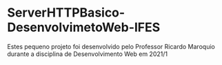 # ServerHTTPBasico-DesenvolvimetoWeb-IFES

Estes pequeno projeto foi desenvolvido pelo Professor Ricardo Maroquio durante a disciplina de Desenvolvimento Web em 2021/1 